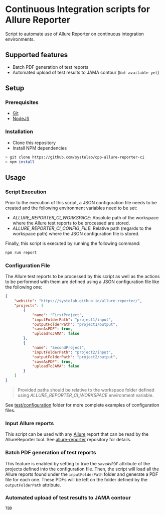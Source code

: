# Continuous Integration scripts for Allure Reporter

Script to automate use of Allure Reporter on continuous integration environments.


## Supported features

* Batch PDF generation of test reports 
* Automated upload of test results to JAMA contour (`Not available yet`)


## Setup

### Prerequisites

- [Git](https://git-scm.com/)
- [NodeJS](https://nodejs.org/en/)

### Installation

* Clone this repository
* Install NPM dependencies

```bash
> git clone https://github.com/systelab/cpp-allure-reporter-ci
> npm install
```

## Usage

### Script Execution

Prior to the execution of this script, a JSON configuration file needs to be created and the following environment variables need to be set:

* *ALLURE_REPORTER_CI_WORKSPACE*: Absolute path of the workspace where the Allure test reports to be processed are stored.
* *ALLURE_REPORTER_CI_CONFIG_FILE*: Relative path (regards to the workspace path) where the JSON configuration file is stored.

Finally, this script is executed by running the following command:

```bash
npm run report
```

### Configuration File

The Allure test reports to be processed by this script as well as the actions to be performed with them are defined using a JSON configuration file like the following one:

```json
{
	"website": "https://systelab.github.io/allure-reporter/",
	"projects": [
		{
			"name": "FirstProject",
			"inputFolderPath": "project1/input",
			"outputFolderPath": "project1/output",
			"saveAsPDF": true,
			"uploadToJAMA": false
		},
		{
			"name": "SecondProject",
			"inputFolderPath": "project2/input",
			"outputFolderPath": "project2/output",
			"saveAsPDF": true,
			"uploadToJAMA": false
		}
	]
}
```

> Provided paths should be relative to the workspace folder defined using *ALLURE_REPORTER_CI_WORKSPACE* environment variable.

See [test/configuration](https://github.com/systelab/allure-reporter-ci/tree/master/test/configuration) folder for more complete examples of configuration files.


### Input Allure reports

This script can be used with any [Allure](http://allure.qatools.ru/) report that can be read by the AllureReporter tool. See [allure-reporter](https://github.com/systelab/allure-reporter) repository for details. 


### Batch PDF generation of test reports

This feature is enabled by setting to true the `saveAsPDF` attribute of the projects defined into the configuration file. Then, the script will load all the Allure reports found under the `inputFolderPath` folder and generate a PDF file for each one. These PDFs will be left on the folder defined by the `outputFolderPath` attribute.


### Automated upload of test results to JAMA contour

`TBD`
